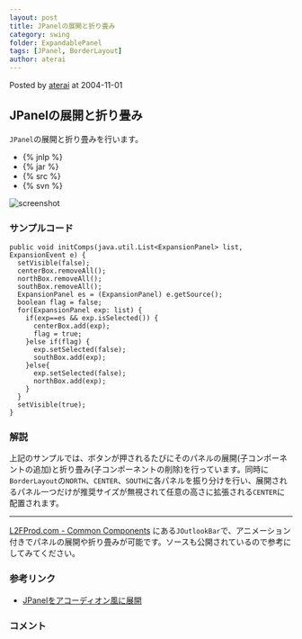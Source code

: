 ```yaml
---
layout: post
title: JPanelの展開と折り畳み
category: swing
folder: ExpandablePanel
tags: [JPanel, BorderLayout]
author: aterai
---
```


Posted by [aterai](http://terai.xrea.jp/aterai.html) at 2004-11-01

## JPanelの展開と折り畳み
`JPanel`の展開と折り畳みを行います。

- {% jnlp %}
- {% jar %}
- {% src %}
- {% svn %}

<!-- dummy comment line for breaking list -->

![screenshot](https://lh5.googleusercontent.com/_9Z4BYR88imo/TQTMQbS7ipI/AAAAAAAAAY4/xXDc9VVk87A/s800/ExpandablePanel.png)

### サンプルコード
<pre class="prettyprint"><code>public void initComps(java.util.List&lt;ExpansionPanel&gt; list, ExpansionEvent e) {
  setVisible(false);
  centerBox.removeAll();
  northBox.removeAll();
  southBox.removeAll();
  ExpansionPanel es = (ExpansionPanel) e.getSource();
  boolean flag = false;
  for(ExpansionPanel exp: list) {
    if(exp==es &amp;&amp; exp.isSelected()) {
      centerBox.add(exp);
      flag = true;
    }else if(flag) {
      exp.setSelected(false);
      southBox.add(exp);
    }else{
      exp.setSelected(false);
      northBox.add(exp);
    }
  }
  setVisible(true);
}
</code></pre>

### 解説
上記のサンプルでは、ボタンが押されるたびにそのパネルの展開(子コンポーネントの追加)と折り畳み(子コンポーネントの削除)を行っています。同時に`BorderLayout`の`NORTH`、`CENTER`、`SOUTH`に各パネルを振り分けを行い、展開されるパネル一つだけが推奨サイズが無視されて任意の高さに拡張される`CENTER`に配置されます。

- - - -
[L2FProd.com - Common Components](http://common.l2fprod.com/) にある`JOutlookBar`で、アニメーション付きでパネルの展開や折り畳みが可能です。ソースも公開されているので参考にしてみてください。

### 参考リンク
- [JPanelをアコーディオン風に展開](http://terai.xrea.jp/Swing/AccordionPanel.html)

<!-- dummy comment line for breaking list -->

### コメント
